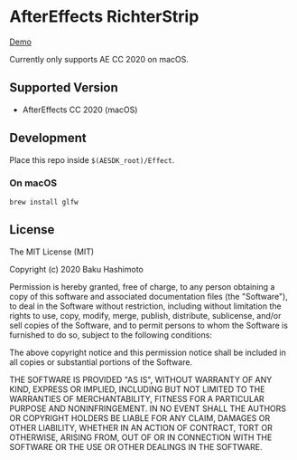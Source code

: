 # AfterEffects RichterStrip

[Demo](https://twitter.com/_baku89/status/1333261472839831553)

Currently only supports AE CC 2020 on macOS.

## Supported Version

- AfterEffects CC 2020 (macOS)

## Development

Place this repo inside `$(AESDK_root)/Effect`.

### On macOS

```
brew install glfw
```


## License

The MIT License (MIT)

Copyright (c) 2020 Baku Hashimoto

Permission is hereby granted, free of charge, to any person obtaining a copy
of this software and associated documentation files (the "Software"), to deal
in the Software without restriction, including without limitation the rights
to use, copy, modify, merge, publish, distribute, sublicense, and/or sell
copies of the Software, and to permit persons to whom the Software is
furnished to do so, subject to the following conditions:

The above copyright notice and this permission notice shall be included in all
copies or substantial portions of the Software.

THE SOFTWARE IS PROVIDED "AS IS", WITHOUT WARRANTY OF ANY KIND, EXPRESS OR
IMPLIED, INCLUDING BUT NOT LIMITED TO THE WARRANTIES OF MERCHANTABILITY,
FITNESS FOR A PARTICULAR PURPOSE AND NONINFRINGEMENT. IN NO EVENT SHALL THE
AUTHORS OR COPYRIGHT HOLDERS BE LIABLE FOR ANY CLAIM, DAMAGES OR OTHER
LIABILITY, WHETHER IN AN ACTION OF CONTRACT, TORT OR OTHERWISE, ARISING FROM,
OUT OF OR IN CONNECTION WITH THE SOFTWARE OR THE USE OR OTHER DEALINGS IN THE
SOFTWARE.
